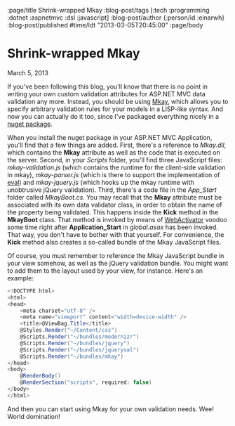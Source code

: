 :page/title Shrink-wrapped Mkay
:blog-post/tags [:tech :programming :dotnet :aspnetmvc :dsl :javascript]
:blog-post/author {:person/id :einarwh}
:blog-post/published #time/ldt "2013-03-05T20:45:00"
:page/body

# Shrink-wrapped Mkay

<p class="blog-post-date">March 5, 2013</p>

If you've been following this blog, you'll know that there is no point in writing your own custom validation attributes for ASP.NET MVC data validation any more. Instead, you should be using [Mkay](/blog-posts/mkay-one-validation-attribute-to-rule-them-al/), which allows you to specify arbitrary validation rules for your models in a LISP-like syntax. And now you can actually do it too, since I've packaged everything nicely in a [nuget package](https://www.nuget.org/packages/Mkay).

When you install the nuget package in your ASP.NET MVC Application, you'll find that a few things are added. First, there's a reference to _Mkay.dll_, which contains the **Mkay** attribute as well as the code that is executed on the server. Second, in your _Scripts_ folder, you'll find three JavaScript files: _mkay-validation.js_ (which contains the runtime for the client-side validation in mkay), _mkay-parser.js_ (which is there to support the implementation of [eval](/blog-posts/self-referential-validation-in-mkay/)) and _mkay-jquery.js_ (which hooks up the mkay runtime with unobtrusive jQuery validation). Third, there's a code file in the _App_Start_ folder called _MkayBoot.cs_. You may recall that the **Mkay** attribute must be associated with its own data validator class, in order to obtain the name of the property being validated. This happens inside the **Kick** method in the **MkayBoot** class. That method is invoked by means of [WebActivator](https://github.com/davidebbo/WebActivator) voodoo some time right after **Application_Start** in _global.asax_ has been invoked. That way, you don't have to bother with that yourself. For convenience, the **Kick** method also creates a so-called bundle of the Mkay JavaScript files.

Of course, you must remember to reference the Mkay JavaScript bundle in your view somehow, as well as the jQuery validation bundle. You might want to add them to the layout used by your view, for instance. Here's an example:

```csharp
<!DOCTYPE html>
<html>
<head>
    <meta charset="utf-8" />
    <meta name="viewport" content="width=device-width" />
    <title>@ViewBag.Title</title>
    @Styles.Render("~/Content/css")
    @Scripts.Render("~/bundles/modernizr")
    @Scripts.Render("~/bundles/jquery")
    @Scripts.Render("~/bundles/jqueryval")
    @Scripts.Render("~/bundles/mkay")
</head>
<body>
    @RenderBody()
    @RenderSection("scripts", required: false)
</body>
</html>
```

And then you can start using Mkay for your own validation needs. Wee! World domination!

